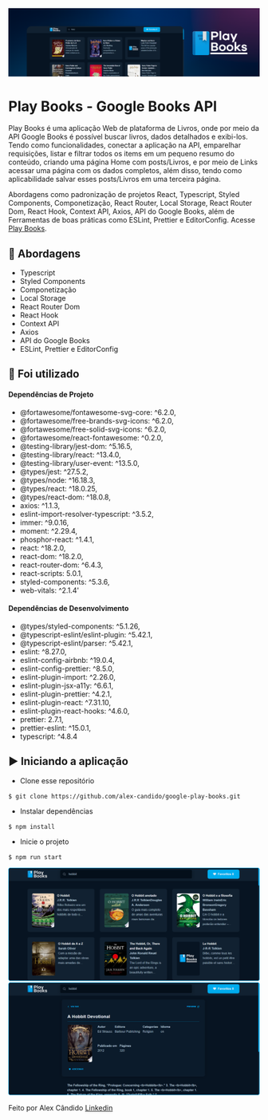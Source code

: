 <img alt="Play Books" src="/src/assets/play-books-banner.png" />

# Play Books - Google Books API

Play Books é uma aplicação Web de plataforma de Livros, onde por meio da API Google Books é possível buscar livros, dados detalhados e exibi-los. Tendo como funcionalidades, conectar a aplicação na API, emparelhar requisições, listar e filtrar todos os items em um pequeno resumo do conteúdo, criando uma página Home com posts/Livros, e por meio de Links acessar uma página com os dados completos, além disso, tendo como aplicabilidade salvar esses posts/Livros em uma terceira página.

Abordagens como padronização de projetos React, Typescript, Styled Components, Componetização, React Router, Local Storage, React Router Dom, React Hook, Context API, Axios, API do Google Books, além de Ferramentas de boas práticas como ESLint, Prettier e EditorConfig. Acesse [Play Books](https://play-books.netlify.app/).

## 🚀 Abordagens

- Typescript
- Styled Components
- Componetização
- Local Storage
- React Router Dom
- React Hook 
- Context API
- Axios
- API do Google Books
- ESLint, Prettier e EditorConfig

## 📌 Foi utilizado

#### Dependências de Projeto

- @fortawesome/fontawesome-svg-core: ^6.2.0,
- @fortawesome/free-brands-svg-icons: ^6.2.0,
- @fortawesome/free-solid-svg-icons: ^6.2.0,
- @fortawesome/react-fontawesome: ^0.2.0,
- @testing-library/jest-dom: ^5.16.5,
- @testing-library/react: ^13.4.0,
- @testing-library/user-event: ^13.5.0,
- @types/jest: ^27.5.2,
- @types/node: ^16.18.3,
- @types/react: ^18.0.25,
- @types/react-dom: ^18.0.8,
- axios: ^1.1.3,
- eslint-import-resolver-typescript: ^3.5.2,
- immer: ^9.0.16,
- moment: ^2.29.4,
- phosphor-react: ^1.4.1,
- react: ^18.2.0,
- react-dom: ^18.2.0,
- react-router-dom: ^6.4.3,
- react-scripts: 5.0.1,
- styled-components: ^5.3.6,
- web-vitals: ^2.1.4'

#### Dependências de Desenvolvimento

- @types/styled-components: ^5.1.26,
- @typescript-eslint/eslint-plugin: ^5.42.1,
- @typescript-eslint/parser: ^5.42.1,
- eslint: ^8.27.0,
- eslint-config-airbnb: ^19.0.4,
- eslint-config-prettier: ^8.5.0,
- eslint-plugin-import: ^2.26.0,
- eslint-plugin-jsx-a11y: ^6.6.1,
- eslint-plugin-prettier: ^4.2.1,
- eslint-plugin-react: ^7.31.10,
- eslint-plugin-react-hooks: ^4.6.0,
- prettier: 2.7.1,
- prettier-eslint: ^15.0.1,
- typescript: ^4.8.4

## ▶️ Iniciando a aplicação

- Clone esse repositório
```
$ git clone https://github.com/alex-candido/google-play-books.git
```
- Instalar dependências
```
$ npm install
```
- Inicie o projeto
```
$ npm run start
```

<img src="/src/assets/page-home.png" alt="Home">
<img src="/src/assets/page-details.png" alt="Details">

Feito por Alex Cândido [Linkedin](https://www.linkedin.com/in/alexcndd/)
